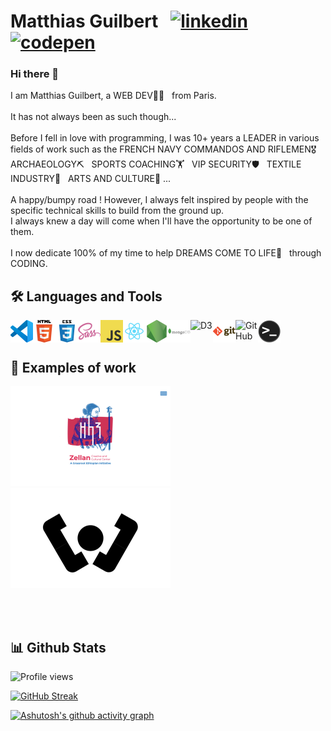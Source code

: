 # Matthias Guilbert &nbsp; [<img src='https://cdn-icons-png.flaticon.com/512/174/174857.png' alt='linkedin' height='40'>][linkedin] [<img src='https://cdn-icons-png.flaticon.com/512/2111/2111262.png' alt='codepen' height='40'>][codepen]

### Hi there 👋
I am Matthias Guilbert, a WEB DEV👨‍💻 &nbsp; from Paris.
</br>
</br>
It has not always been as such though...
</br>
</br>
Before I fell in love with programming, I was 10+ years a LEADER in various fields of work such as the FRENCH NAVY COMMANDOS AND RIFLEMEN🎖️ &nbsp; ARCHAEOLOGY⛏️  &nbsp; SPORTS COACHING🏋️  &nbsp; VIP SECURITY🛡️ &nbsp; TEXTILE INDUSTRY👕 &nbsp; ARTS AND CULTURE🎨 ...
</br>
</br>
A happy/bumpy road ! However, I always felt inspired by people with the specific technical skills to build from the ground up.
</br>
I always knew a day will come when I'll have the opportunity to be one of them.
</br>
</br>
I now dedicate 100% of my time to help DREAMS COME TO LIFE🦋 &nbsp; through CODING.
</br>

## 🛠️ Languages and Tools
<img align="left" alt="Visual Studio Code" width="36px" src="https://raw.githubusercontent.com/github/explore/80688e429a7d4ef2fca1e82350fe8e3517d3494d/topics/visual-studio-code/visual-studio-code.png" />
<img align="left" alt="HTML5" width="36px" src="https://raw.githubusercontent.com/github/explore/80688e429a7d4ef2fca1e82350fe8e3517d3494d/topics/html/html.png" />
<img align="left" alt="CSS3" width="36px" src="https://raw.githubusercontent.com/github/explore/80688e429a7d4ef2fca1e82350fe8e3517d3494d/topics/css/css.png" />
<img align="left" alt="Sass" width="36px" src="https://raw.githubusercontent.com/github/explore/80688e429a7d4ef2fca1e82350fe8e3517d3494d/topics/sass/sass.png" />
<img align="left" alt="JavaScript" width="36px" src="https://raw.githubusercontent.com/github/explore/80688e429a7d4ef2fca1e82350fe8e3517d3494d/topics/javascript/javascript.png" />
<img align="left" alt="React" width="36px" src="https://raw.githubusercontent.com/github/explore/80688e429a7d4ef2fca1e82350fe8e3517d3494d/topics/react/react.png" />
<img align="left" alt="Node.js" width="36px" src="https://raw.githubusercontent.com/github/explore/80688e429a7d4ef2fca1e82350fe8e3517d3494d/topics/nodejs/nodejs.png" />
<img align="left" alt="MongoDB" width="36px" src="https://raw.githubusercontent.com/github/explore/80688e429a7d4ef2fca1e82350fe8e3517d3494d/topics/mongodb/mongodb.png" />
<img align="left" alt="D3" width="36px" src="https://github.com/d3/d3-logo/blob/6d9c471aa852033501d00ca63fe73d9f8be82d1d/d3.png" />
<img align="left" alt="Git" width="36px" src="https://raw.githubusercontent.com/github/explore/80688e429a7d4ef2fca1e82350fe8e3517d3494d/topics/git/git.png" />
<img align="left" alt="GitHub" width="36px" src="https://cdn-icons-png.flaticon.com/512/270/270798.png" />
<img align="left" alt="Terminal" width="36px" src="https://raw.githubusercontent.com/github/explore/80688e429a7d4ef2fca1e82350fe8e3517d3494d/topics/terminal/terminal.png" />

</br>
</br>

## 💯 Examples of work

[<img src="https://github.com/GMLJ/GMLJ/blob/064a69f038149b3434b9d5b3d3454423c6abe7e8/zellan.gif" width="256"/>][zellan]
[<img src="https://github.com/GMLJ/GMLJ/blob/d86c76a18e97fbf17366685cf1ef02c85508a8bb/woyane.gif" width="256"/>][woyane]

</br>
</br>

## 📊 Github Stats
![Profile views](https://gpvc.arturio.dev/GMLJ)

[![GitHub Streak](http://github-readme-streak-stats.herokuapp.com?user=GMLJ&theme=dark&background=FFFFFF&fire=E1185D&stroke=E1185D&ring=E1185D&currStreakLabel=1B18BC&currStreakNum=1B18BC&sideNums=1B18BC&sideLabels=1B18BC&dates=1B75BC&border=E1185D)](https://git.io/streak-stats)

[![Ashutosh's github activity graph](https://activity-graph.herokuapp.com/graph?username=GMLJ&theme=github&custom_title=My%20contributions%20this%20past%2031%20days)](https://github.com/ashutosh00710/github-readme-activity-graph)

[linkedin]: https://www.linkedin.com/in/matthias-guilbert
[codepen]: https://codepen.io/GMLJ
[zellan]: https://zellan.art/index.html
[woyane]: https://woyanedefi.netlify.app/
